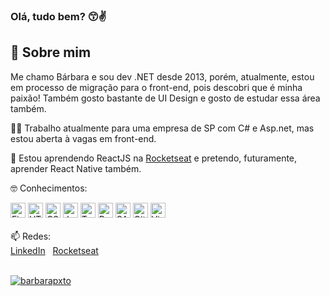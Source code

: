 
<h3>Olá, tudo bem? 😙✌ </h3>

## 🚀 Sobre mim
Me chamo Bárbara e sou dev .NET desde 2013, porém, atualmente, estou em processo de migração para o front-end, pois descobri que é minha paixão! Também gosto bastante de UI Design e gosto de estudar essa área também.

👩‍💻 Trabalho atualmente para uma empresa de SP com C# e Asp.net, mas estou aberta à vagas em front-end.

🧠 Estou aprendendo ReactJS na <a href='https://www.rocketseat.com.br/'>Rocketseat</a> e pretendo, futuramente, aprender React Native também. <br>

🤓 Conhecimentos: 
<div align="left">
  <img height="24px" src='https://cdn.jsdelivr.net/gh/devicons/devicon/icons/figma/figma-original.svg' alt='Figma'>
  <img height="24px" src='https://cdn.jsdelivr.net/gh/devicons/devicon/icons/html5/html5-original.svg' alt='HTML 5'>
  <img height="24px" src='https://cdn.jsdelivr.net/gh/devicons/devicon/icons/css3/css3-original.svg' alt='CSS 3'>
  <img height="24px" src='https://cdn.jsdelivr.net/gh/devicons/devicon/icons/javascript/javascript-original.svg' alt='Javascript'>
  <img height="24px" src='https://cdn.jsdelivr.net/gh/devicons/devicon/icons/typescript/typescript-original.svg' alt='Typescript'>
  <img height="24px" src='https://cdn.jsdelivr.net/gh/devicons/devicon/icons/react/react-original.svg' alt='React'>
  <img height="24px" src='https://cdn.jsdelivr.net/gh/devicons/devicon/icons/sass/sass-original.svg' alt='SASS'>
  <img height="24px" src='https://cdn.jsdelivr.net/gh/devicons/devicon/icons/git/git-original.svg' alt='Git'>
  <img height="24px" src='https://cdn.jsdelivr.net/gh/devicons/devicon/icons/vscode/vscode-original.svg' alt='Visual Studio Code'>
</div>
<br>
📫 Redes:
<br><a href="https://www.linkedin.com/in/barbarapeixoto/">LinkedIn</a> &nbsp; <a href="https://app.rocketseat.com.br/me/barbarapeixoto">Rocketseat</a>

<br>
<br>

[![barbarapxto](https://github-readme-stats.vercel.app/api/top-langs/?username=barbarapxto&hide=html&layout=compact=true&theme=highcontrast)](https://github.com/barbarapxto/)

<br>
